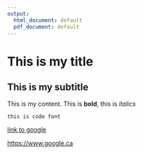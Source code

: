 ```yaml
---
output:
  html_document: default
  pdf_document: default
---
```

# This is my title
## This is my subtitle

This is my content. This is **bold**, this is *italics*

`this is code font`

[link to google](https://www.google.ca)

<https://www.google.ca>